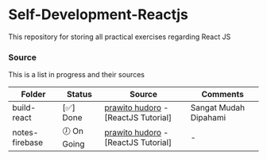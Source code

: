# Self-Development-Reactjs
This repository for storing all practical exercises regarding React JS

### Source
This is a list in progress and their sources

| Folder | Status | Source | Comments |
| ------ | ------ | ------ | ------ |
| build-react | [:white_check_mark:] Done | [prawito hudoro](https://www.youtube.com/channel/UC4k3OBYU4q6MuspHVzZlkew) - [ReactJS Tutorial] | Sangat Mudah Dipahami |
| notes-firebase | :clock7: On Going | [prawito hudoro](https://www.youtube.com/channel/UC4k3OBYU4q6MuspHVzZlkew) - [ReactJS Tutorial] | - |